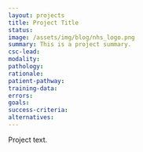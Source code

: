 ```yaml
---
layout: projects
title: Project Title
status:
image: /assets/img/blog/nhs_logo.png
summary: This is a project summary.
csc-lead:
modality:
pathology:
rationale:
patient-pathway: 
training-data: 
errors: 
goals: 
success-criteria: 
alternatives: 
---
```


Project text.
